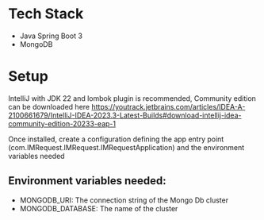 
# Tech Stack
- Java Spring Boot 3
- MongoDB

# Setup
IntelliJ with JDK 22 and lombok plugin is recommended, Community edition can be downloaded here https://youtrack.jetbrains.com/articles/IDEA-A-2100661679/IntelliJ-IDEA-2023.3-Latest-Builds#download-intellij-idea-community-edition-20233-eap-1

Once installed, create a configuration defining the app entry point (com.IMRequest.IMRequest.IMRequestApplication) and the environment variables needed

## Environment variables needed:
- MONGODB_URI: The connection string of the Mongo Db cluster
- MONGODB_DATABASE: The name of the cluster
